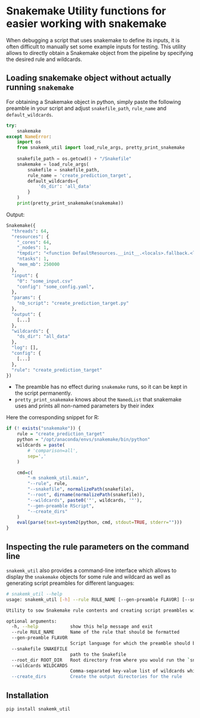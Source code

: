 # Snakemake Utility functions for easier working with snakemake

When debugging a script that uses snakemake to define its inputs, it is often difficult to manually set some example inputs for testing.
This utility allows to directly obtain a Snakemake object from the pipeline by specifying the desired rule and wildcards.

## Loading snakemake object without actually running `snakemake`
For obtaining a Snakemake object in python, simply paste the following preamble in your script and adjust `snakefile_path`, `rule_name` and `default_wildcards`.
```python
try:
    snakemake
except NameError:
    import os
    from snakemk_util import load_rule_args, pretty_print_snakemake
    
    snakefile_path = os.getcwd() + "/Snakefile"
    snakemake = load_rule_args(
        snakefile = snakefile_path,
        rule_name = 'create_prediction_target',
        default_wildcards={
            'ds_dir': 'all_data'
        }
    )
    print(pretty_print_snakemake(snakemake))
```
Output:
```python
Snakemake({
  "threads": 64,
  "resources": {
    "_cores": 64,
    "_nodes": 1,
    "tmpdir": "<function DefaultResources.__init__.<locals>.fallback.<locals>.callable at 0x154022f799d0>",
    "ntasks": 1,
    "mem_mb": 250000
  },
  "input": {
    "0": "some_input.csv"
    "config": "some_config.yaml",
  },
  "params": {
    "nb_script": "create_prediction_target.py"
  },
  "output": {
    [...]
  },
  "wildcards": {
    "ds_dir": "all_data"
  },
  "log": [],
  "config": {
    [...]
  },
  "rule": "create_prediction_target"
})
```
- The preamble has no effect during `snakemake` runs, so it can be kept in the script permanently.
- `pretty_print_snakemake` knows about the `NamedList` that snakemake uses and prints all non-named parameters by their index

Here the corresponding snippet for R:
```R
if (! exists("snakemake")) {
    rule = "create_prediction_target"
    python = "/opt/anaconda/envs/snakemake/bin/python"
    wildcards = paste(
        # 'comparison=all',
        sep=','
    )

    cmd=c(
        "-m snakemk_util.main",
        "--rule", rule,
        "--snakefile", normalizePath(snakefile),
        "--root", dirname(normalizePath(snakefile)),
        "--wildcards", paste0('"', wildcards, '"'),
        "--gen-preamble RScript",
        "--create_dirs"
    )
    eval(parse(text=system2(python, cmd, stdout=TRUE, stderr="")))
}
```

## Inspecting the rule parameters on the command line
`snakemk_util` also provides a command-line interface which allows to display the `snakemake` objects for some rule and wildcard as well as generating script preambles for different languages:

```bash
# snakemk_util --help
usage: snakemk_util [-h] --rule RULE_NAME [--gen-preamble FLAVOR] [--snakefile SNAKEFILE] [--root_dir ROOT_DIR] [--wildcards WILDCARDS] [--create_dirs]

Utility to sow Snakemake rule contents and creating script preambles without actually running Snakemake.

optional arguments:
  -h, --help            show this help message and exit
  --rule RULE_NAME      Name of the rule that should be formatted
  --gen-preamble FLAVOR
                        Script language for which the preamble should be generated Examples: 'BashScript', 'JuliaScript', 'PythonScript', 'RMarkdown', 'RScript', 'RustScript', 'PythonJupyterNotebook', 'RJupyterNotebook'
  --snakefile SNAKEFILE
                        path to the Snakefile
  --root_dir ROOT_DIR   Root directory from where you would run the `snakemake` command. By default, this is the current working directory.
  --wildcards WILDCARDS
                        Comma-separated key-value list of wildcards which should be used to format the rule output. Example: 'wildcard0=x,wildcard1=y
  --create_dirs         Create the output directories for the rule
```


## Installation
`pip install snakemk_util`
